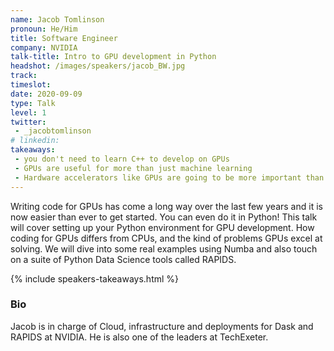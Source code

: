 ```yaml
---
name: Jacob Tomlinson
pronoun: He/Him
title: Software Engineer
company: NVIDIA
talk-title: Intro to GPU development in Python
headshot: /images/speakers/jacob_BW.jpg
track: 
timeslot: 
date: 2020-09-09
type: Talk
level: 1
twitter:
 - _jacobtomlinson
# linkedin: 
takeaways:
 - you don't need to learn C++ to develop on GPUs
 - GPUs are useful for more than just machine learning
 - Hardware accelerators like GPUs are going to be more important than ever in order to scale our current workloads
---
```


<p>Writing code for GPUs has come a long way over the last few years and it is now easier than ever to get started. 
You can even do it in Python! This talk will cover setting up your Python environment for GPU development. How coding 
for GPUs differs from CPUs, and the kind of problems GPUs excel at solving. We will dive into some real examples using 
Numba and also touch on a suite of Python Data Science tools called RAPIDS.</p>

{% include speakers-takeaways.html %}

<h3>Bio</h3>
<p>Jacob is in charge of Cloud, infrastructure and deployments for Dask and RAPIDS at NVIDIA. He is also one of the leaders at TechExeter.</p>